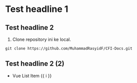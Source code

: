 # Test headline 1
## Test headline 2
1. Clone repository ini ke local.
```
git clone https://github.com/MuhammadRasyidF/CFI-Docs.git
```

## Test headline 2 (2)

<div id="vue">
    <ul>
        <li v-for="i in 3">Vue List Item {{ i }}</li>
    </ul>
</div>

